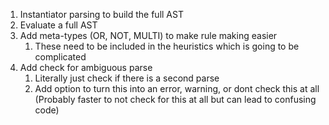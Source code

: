 1. Instantiator parsing to build the full AST
2. Evaluate a full AST
3. Add meta-types (OR, NOT, MULTI) to make rule making easier
    1. These need to be included in the heuristics which is going to be complicated
4. Add check for ambiguous parse
    1. Literally just check if there is a second parse
    2. Add option to turn this into an error, warning, or dont check this at all (Probably faster to not check for this at all but can lead to confusing code)
